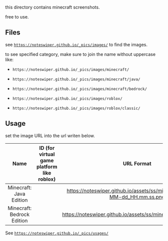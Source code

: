 this directory contains minecraft screenshots.

free to use.

## Files

see [`https://noteswiper.github.io/_pics/images/`](https://noteswiper.github.io/_pics/images/) to find the images.

to see specified category, make sure to join the name without uppercase like:

- `https://noteswiper.github.io/_pics/images/minecraft/`

- `https://noteswiper.github.io/_pics/images/minecraft/java/`

- `https://noteswiper.github.io/_pics/images/minecraft/bedrock/`

- `https://noteswiper.github.io/_pics/images/roblox/`

- `https://noteswiper.github.io/_pics/images/roblox/classic/`

## Usage

set the image URL into the url writen below.

|Name|ID (for virtual game platform like roblox)|URL Format|
|:-:|:-:|:-:|
|Minecraft: Java Edition||https://noteswiper.github.io/assets/ss/minecraft/java/yyyy-MM-dd_HH.mm.ss.png|
|Minecraft: Bedrock Edition||https://noteswiper.github.io/assets/ss/minecraft/bedrock/*.png|

See [`https://noteswiper.github.io/_pics/usages/`](https://noteswiper.github.io/_pics/usages/)